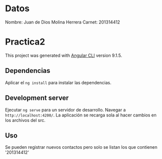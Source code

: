 # Datos
Nombre: Juan de Dios Molina Herrera
Carnet: 201314412

# Practica2

This project was generated with [Angular CLI](https://github.com/angular/angular-cli) version 9.1.5.

## Dependencias
Aplicar el `ng install` para instalar las dependencias.

## Development server

Ejecutar `ng serve` para un servidor de desarrollo. Navegar a `http://localhost:4200/`. La aplicación se recarga sola al hacer cambios en los archivos del src.

## Uso

Se pueden registrar nuevos contactos pero solo se listan los que contienen '201314412'